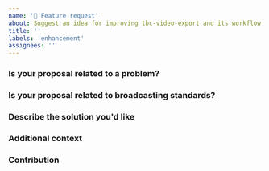 ```yaml
---
name: '🚀 Feature request'
about: Suggest an idea for improving tbc-video-export and its workflow.
title: ''
labels: 'enhancement'
assignees: ''
---
```


### Is your proposal related to a problem?

<!--
  Provide a clear and concise description of what the problem is.
  For example, "I'm always frustrated when..."
-->

### Is your proposal related to broadcasting standards?

<!-- if so please detail the request with supporting documentaiton"
-->

### Describe the solution you'd like

<!--
  Provide a clear and concise description of what you want to happen.
-->

### Additional context

<!--
  Is there anything else you can add about the proposal?
  You might want to link to related issues here, if you haven't already.
-->

### Contribution

<!--
  Are you able to create a PR (Pull Request) for this?
-->
